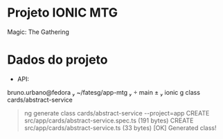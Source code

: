 # Projeto IONIC MTG
Magic: The Gathering

# Dados do projeto
* API: 

 bruno.urbano@fedora  ~/fatesg/app-mtg   main ±  ionic g class cards/abstract-service
> ng generate class cards/abstract-service --project=app
CREATE src/app/cards/abstract-service.spec.ts (191 bytes)
CREATE src/app/cards/abstract-service.ts (33 bytes)
[OK] Generated class!
